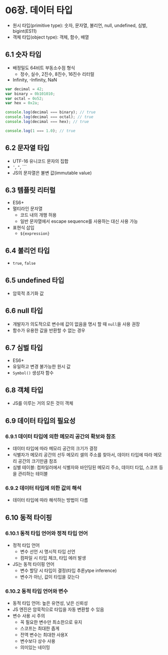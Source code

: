# 06장. 데이터 타입

- 원시 타입(primitive type): 숫자, 문자열, 불리언, null, undefined, 심벌, bigint(ES11)
- 객체 타입(object type): 객체, 함수, 배열

## 6.1 숫자 타입

- 배정밀도 64비트 부동소수점 형식
  - 정수, 실수, 2진수, 8진수, 16진수 리터럴
- Infinity, -Infinity, NaN

```js
var decimal = 42;
var binary = 0b101010;
var octal = 0o52;
var hex = 0x2a;

console.log(decimal === binary); // true
console.log(decimal === octal); // true
console.log(decimal === hex); // true

console.log(1 === 1.0); // true
```

## 6.2 문자열 타입

- UTF-16 유니코드 문자의 집합
- `'`, `"`, `\``
- JS의 문자열은 불변 값(immutable value)

## 6.3 템플릿 리터럴

- ES6+
- 멀티라인 문자열
  - 코드 내의 개행 허용
  - 일반 문자열에서 escape sequence를 사용하는 대신 사용 가능
- 표현식 삽입
  - `${expression}`

## 6.4 불리언 타입

- `true`, `false`

## 6.5 undefined 타입

- 암묵적 초기화 값

## 6.6 null 타입

- 개발자가 의도적으로 변수에 값이 없음을 명시 할 때 `null`을 사용 권장
- 함수가 유용한 값을 반환할 수 없는 경우

## 6.7 심벌 타입

- ES6+
- 유일하고 변경 불가능한 원시 값
- `Symbol()` 생성자 함수

## 6.8 객체 타입

- JS를 이루는 거의 모든 것이 객체

## 6.9 데이터 타입의 필요성

### 6.9.1 데이터 타입에 의한 메모리 공간의 확보와 참조

- 데이터 타입에 따라 메모리 공간의 크기가 결정
- 식별자가 메모리 공간의 선두 메모리 셀의 주소를 찾아서, 데이터 타입에 따라 메모리 공간의 크기만큼 참조
- 심별 테이블: 컴파일러에서 식별자와 바인딩된 메모리 주소, 데이터 타입, 스코프 등을 관리하는 테이블

### 6.9.2 데이터 타입에 의한 값의 해석

- 데이터 타입에 따라 해석하는 방법이 다름

## 6.10 동적 타이핑

### 6.10.1 동적 타입 언어와 정적 타입 언어

- 정적 타입 언어
  - 변수 선언 시 명시적 타입 선언
  - 컴파일 시 타입 체크, 타입 에러 발생
- JS는 동적 타이핑 언어
  - 변수 할당 시 타입이 결정(타입 추론ytpe inference)
  - 변수가 아닌, 값이 타입을 갖는다

### 6.10.2 동적 타입 언어와 변수

- 동적 타입 언어: 높은 유연성, 낮은 신뢰성
- JS 엔진은 암묵적으로 타입을 자동 변환할 수 있음
- 변수 사용 시 주의
  - 꼭 필요한 변수만 최소한으로 유지
  - 스코프는 최대한 좁게
  - 전역 변수는 최대한 사용X
  - 변수보다 상수 사용
  - 의미있는 네이밍
